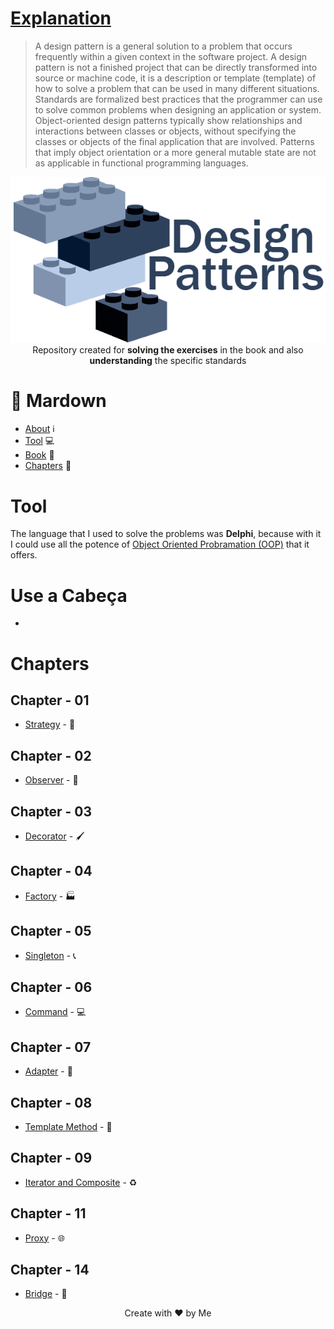 # [Explanation](https://pt.wikipedia.org/wiki/Padr%C3%A3o_de_projeto_de_software)
> A design pattern is a general solution to a problem that occurs frequently within a given context in the software project. A design pattern is not a finished project that can be directly transformed into source or machine code, it is a description or template (template) of how to solve a problem that can be used in many different situations. Standards are formalized best practices that the programmer can use to solve common problems when designing an application or system. Object-oriented design patterns typically show relationships and interactions between classes or objects, without specifying the classes or objects of the final application that are involved. Patterns that imply object orientation or a more general mutable state are not as applicable in functional programming languages.

<p align="center">
   <img src="./Dlls - PostgreSQL/img/design-patterns-logo.png" alt="Logo Design Patterns - PTBR"/><br>
  Repository created for <strong>solving the exercises</strong> in the book and also <strong>understanding</strong> the specific standards
</p>

# :pushpin: Mardown
- [About](#explanation) :information_source:
- [Tool](#tool) :computer:
- [Book](#use-a-cabeça) :blue_book:
- [Chapters](#chapters) :bookmark:

# Tool

The language that I used to solve the problems was **Delphi**, because with it I could use all the potence of [Object Oriented Probramation (OOP)](https://pt.wikipedia.org/wiki/Programa%C3%A7%C3%A3o_orientada_a_objetos) that it offers.

# Use a Cabeça 

- 

# Chapters

## Chapter - 01 
* [Strategy](https://github.com/edward-mn/Design-Patterns-/tree/master/Cap%C3%ADtulo%20-%2001%20(Strategy)) - :triangular_ruler:
## Chapter - 02 
* [Observer](https://github.com/edward-mn/Design-Patterns-/tree/master/Cap%C3%ADtulo%20-%2001%20(Observer)) - :telescope:
## Chapter - 03 
 * [Decorator](https://github.com/edward-mn/Design-Patterns-/tree/master/Cap%C3%ADtulo%20-%2001%20(Decorator)) - 🖌️
## Chapter - 04 
 * [Factory](https://github.com/edward-mn/Design-Patterns-/tree/master/Cap%C3%ADtulo%20-%2001%20(Factory)) - :factory:
## Chapter - 05 
* [Singleton](https://github.com/edward-mn/Design-Patterns-/tree/master/Cap%C3%ADtulo%20-%2001%20(Singleton)) - :telephone_receiver:
## Chapter - 06 
* [Command](https://github.com/edward-mn/Design-Patterns-/tree/master/Cap%C3%ADtulo%20-%2001%20(Command)) - :computer:
## Chapter - 07 
* [Adapter](https://github.com/edward-mn/Design-Patterns-/tree/master/Cap%C3%ADtulo%20-%2001%20(Adapter)) - :electric_plug:
## Chapter - 08 
* [Template Method](https://github.com/edward-mn/Design-Patterns-/tree/master/Cap%C3%ADtulo%20-%2008%20(Template%20Method)) - :fax:
## Chapter - 09 
* [Iterator and Composite](https://github.com/edward-mn/Design-Patterns-/tree/master/Cap%C3%ADtulo%20-%2009%20(Iterator%20and%20Composite)) - :recycle:
## Chapter - 11 
* [Proxy](https://github.com/edward-mn/Design-Patterns-/tree/master/Cap%C3%ADtulo%20-%2001%20(Proxy)) - :globe_with_meridians:
## Chapter - 14 
* [Bridge](https://github.com/edward-mn/Design-Patterns-/tree/master/Cap%C3%ADtulo%20-%2001%20(Bridge)) - :bridge_at_night:

<p align="center">
  Create with ♥ by Me
</p>


